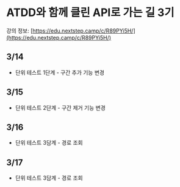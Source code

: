 # ATDD와 함께 클린 API로 가는 길 3기

강의 정보: [https://edu.nextstep.camp/c/R89PYi5H/](https://edu.nextstep.camp/c/R89PYi5H/)

## 3/14

- 단위 테스트 1단계 - 구간 추가 기능 변경

## 3/15

- 단위 테스트 2단계 - 구간 제거 기능 변경

## 3/16

- 단위 테스트 3담계 - 경로 조회

## 3/17

- 단위 테스트 3담계 - 경로 조회
